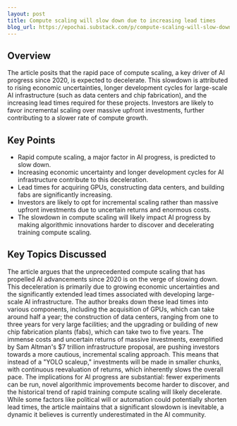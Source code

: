 ```yaml
---
layout: post 
title: Compute scaling will slow down due to increasing lead times
blog_url: https://epochai.substack.com/p/compute-scaling-will-slow-down-due?utm_source=tldrai 
---
```


## Overview

The article posits that the rapid pace of compute scaling, a key driver of AI progress since 2020, is expected to decelerate. This slowdown is attributed to rising economic uncertainties, longer development cycles for large-scale AI infrastructure (such as data centers and chip fabrication), and the increasing lead times required for these projects. Investors are likely to favor incremental scaling over massive upfront investments, further contributing to a slower rate of compute growth.

## Key Points

- Rapid compute scaling, a major factor in AI progress, is predicted to slow down.
- Increasing economic uncertainty and longer development cycles for AI infrastructure contribute to this deceleration.
- Lead times for acquiring GPUs, constructing data centers, and building fabs are significantly increasing.
- Investors are likely to opt for incremental scaling rather than massive upfront investments due to uncertain returns and enormous costs.
- The slowdown in compute scaling will likely impact AI progress by making algorithmic innovations harder to discover and decelerating training compute scaling.

## Key Topics Discussed

The article argues that the unprecedented compute scaling that has propelled AI advancements since 2020 is on the verge of slowing down. This deceleration is primarily due to growing economic uncertainties and the significantly extended lead times associated with developing large-scale AI infrastructure. The author breaks down these lead times into various components, including the acquisition of GPUs, which can take around half a year; the construction of data centers, ranging from one to three years for very large facilities; and the upgrading or building of new chip fabrication plants (fabs), which can take two to five years. The immense costs and uncertain returns of massive investments, exemplified by Sam Altman's $7 trillion infrastructure proposal, are pushing investors towards a more cautious, incremental scaling approach. This means that instead of a "YOLO scaleup," investments will be made in smaller chunks, with continuous reevaluation of returns, which inherently slows the overall pace. The implications for AI progress are substantial: fewer experiments can be run, novel algorithmic improvements become harder to discover, and the historical trend of rapid training compute scaling will likely decelerate. While some factors like political will or automation could potentially shorten lead times, the article maintains that a significant slowdown is inevitable, a dynamic it believes is currently underestimated in the AI community.

